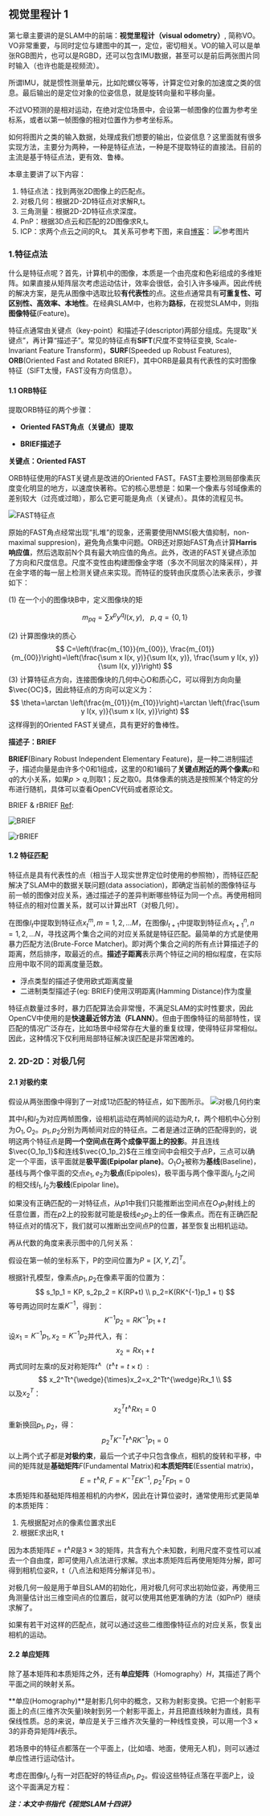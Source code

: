 ## 视觉里程计 1

第七章主要讲的是SLAM中的前端：**视觉里程计（visual odometry）**, 简称VO。
VO非常重要，与同时定位与建图中的其一，定位，密切相关。VO的输入可以是单张RGB图片，也可以是RGBD，还可以包含IMU数据，甚至可以是前后两张图片同时输入（也许也能是视频流）。

所谓IMU，就是惯性测量单元，比如陀螺仪等等，计算定位对象的加速度之类的信息。最后输出的是定位对象的位姿信息，就是旋转向量和平移向量。

不过VO预测的是相对运动，在绝对定位场景中，会设第一帧图像的位置为参考坐标系，或者以第一帧图像的相对位置作为参考坐标系。

如何将图片之类的输入数据，处理成我们想要的输出，位姿信息？这里面就有很多实现方法，主要分为两种，一种是特征点法，一种是不提取特征的直接法。目前的主流是基于特征点法，更有效、鲁棒。

本章主要讲了以下内容：

1. 特征点法：找到两张2D图像上的匹配点。
2. 对极几何：根据2D-2D特征点对求解R,t。
3. 三角测量：根据2D-2D特征点求深度。
4. PnP：根据3D点云和匹配的2D图像求R,t。
5. ICP：求两个点云之间的R,t。
其关系可参考下图，来自[博客](https://blog.csdn.net/qq_23225073/article/details/78452638#31-%E6%9C%AC%E8%B4%A8%E7%9F%A9%E9%98%B5essential-matrixe)：
![参考图片](https://img-blog.csdn.net/20171113122733673?watermark/2/text/aHR0cDovL2Jsb2cuY3Nkbi5uZXQvcXFfMjMyMjUwNzM=/font/5a6L5L2T/fontsize/400/fill/I0JBQkFCMA==/dissolve/70/gravity/SouthEast)

### 1.特征点法

什么是特征点呢？首先，计算机中的图像，本质是一个由亮度和色彩组成的多维矩阵。如果直接从矩阵层次考虑运动估计，效率会很低，会引入许多噪声。因此传统的解决方案，是先从图像中选取比较**有代表性**的点。这些点通常具有**可重复性、可区别性、高效率、本地性**。在经典SLAM中，也称为**路标**，在视觉SLAM中，则指**图像特征**(Feature)。

特征点通常由关键点（key-point）和描述子(descriptor)两部分组成。先提取“关键点”，再计算“描述子”。常见的特征点有**SIFT**(尺度不变特征变换, Scale-Invariant Feature Transform)，**SURF**(Speeded up Robust Features), **ORB**(Oriented Fast and Rotated BRIEF)，其中ORB是最具有代表性的实时图像特征（SIFT太慢，FAST没有方向信息）。

#### 1.1 ORB特征

提取ORB特征的两个步骤：

+ **Oriented FAST角点（关键点）提取**

+ **BRIEF描述子**

**关键点：Oriented FAST**

ORB特征使用的FAST关键点是改进的Oriented FAST。FAST主要检测局部像素灰度变化明显的地方，以速度快著称。它的核心思想是：如果一个像素与邻域像素的差别较大（过亮或过暗），那么它更可能是角点（关键点）。具体的流程见书。

![FAST特征点](https://img-blog.csdn.net/20170220092211672?watermark/2/text/aHR0cDovL2Jsb2cuY3Nkbi5uZXQvYzYwMjI3MzA5MQ==/font/5a6L5L2T/fontsize/400/fill/I0JBQkFCMA==/dissolve/70/gravity/SouthEast)

原始的FAST角点经常出现“扎堆”的现象，还需要使用NMS(极大值抑制，non-maximal suppresion)，避免角点集中问题。ORB还对原始FAST角点计算**Harris响应值**，然后选取前N个具有最大响应值的角点。此外，改进的FAST关键点添加了方向和尺度信息。尺度不变性由构建图像金字塔（多次不同层次的降采样），并在金字塔的每一层上检测关键点来实现。而特征的旋转由灰度质心法来表示，步骤如下：

(1) 在一个小的图像块B中，定义图像块的矩

$$
m_{p q}=\sum x^{p} y^{q} I(x, y), \ \ \ p, q= \{0,1\}
$$

(2) 计算图像块的质心
$$
C=\left(\frac{m_{10}}{m_{00}}, \frac{m_{01}}{m_{00}}\right)=\left(\frac{\sum x I(x, y)}{\sum I(x, y)}, \frac{\sum y I(x, y)}{\sum I(x, y)}\right)
$$
(3) 计算特征点方向，连接图像块的几何中心O和质心C，可以得到方向向量 $\vec{OC}$，因此特征点的方向可以定义为：
$$
\theta=\arctan \left(\frac{m_{01}}{m_{10}}\right)=\arctan \left(\frac{\sum y I(x, y)}{\sum x I(x, y)}\right)
$$
这样得到的Oriented FAST关键点，具有更好的鲁棒性。

**描述子：BRIEF**

**BRIEF**(Binary Robust Independent Elementary Feature)，是一种二进制描述子，描述向量是由许多个0和1组成，这里的0和1编码了**关键点附近的两个像素**$p$和$q$的大小关系，如果$p>q$,则取1；反之取0。具体像素的挑选是按照某个特定的分布进行随机，具体可以查看OpenCV代码或者原论文。

BRIEF & rBRIEF [Ref](https://raw.githubusercontent.com/ez4lionky/Markdown-Pictures/master/2019-12-12Visual-SLAM/img2.png):

![BRIEF](https://raw.githubusercontent.com/ez4lionky/Markdown-Pictures/master/2019-12-12Visual-SLAM/img2.png)

![rBRIEF](https://raw.githubusercontent.com/ez4lionky/Markdown-Pictures/master/2019-12-12Visual-SLAM/img3.png)

#### 1.2 特征匹配

特征点是具有代表性的点（相当于人现实世界定位时使用的参照物），而特征匹配解决了SLAM中的数据关联问题(data association)，即确定当前帧的图像特征与前一帧的图像对应关系，通过描述子的差异判断哪些特征为同一个点。再使用相同特征点的相对位置关系，就可以计算出RT（对极几何）。

在图像$I_t$中提取到特征点$x_t^m,m=1,2,...M$，在图像$I_{t+1}$中提取到特征点$x_{t+1}^n,n=1,2,...N$，寻找这两个集合之间的对应关系就是特征匹配。最简单的方式是使用暴力匹配方法(Brute-Force Matcher)。即对两个集合之间的所有点计算描述子的距离，然后排序，取最近的点。**描述子距离**表示两个特征之间的相似程度，在实际应用中取不同的距离度量范数。

+ 浮点类型的描述子使用欧式距离度量
+ 二进制类型描述子(eg: BRIEF)使用汉明距离(Hamming Distance)作为度量

特征点数量过多时，暴力匹配算法会非常慢，不满足SLAM的实时性要求，因此OpenCV中使用的是**快速最近邻方法（FLANN）**。但由于图像特征的局部特性，误匹配的情况广泛存在，比如场景中经常存在大量的重复纹理，使得特征非常相似。因此，这种情况下仅利用局部特征解决误匹配是非常困难的。

### 2. 2D-2D：对极几何

#### 2.1 对极约束

假设从两张图像中得到了一对成1功匹配的特征点，如下图所示。
![对极几何约束](https://raw.githubusercontent.com/ez4lionky/Markdown-Pictures/master/2019-12-12Visual-SLAM/img1.jpg)

其中$I_1$和$I_2$为对应两帧图像，设相机运动在两帧间的运动为$R, t$，两个相机中心分别为$O_1, O_2$。$p_1, p_2$分别为两帧间对应的特征点。二者是通过正确的匹配得到的，说明这两个特征点是**同一个空间点在两个成像平面上的投影**。并且连线$\vec{O_1p_1}$和连线$\vec{O_1p_2}$在三维空间中会相交于点P，三点可以确定一个平面，该平面就是**极平面(Epipolar plane)**。$O_1O_2$被称为**基线**(Baseline)，基线与两个像平面的交点$e_1, e_2$为**极点**(Epipoles)，极平面与两个像平面$I_1, I_2$之间的相交线$l_1, l_2$为**极线**(Epipolar line)。

如果没有正确匹配的一对特征点，从$p1$中我们只能推断出空间点在$O_1p_1$射线上的任意位置，而在$p2$上的投影就可能是极线$e_2p_2$上的任一像素点。而在有正确匹配特征点对的情况下，我们就可以推断出空间点P的位置，甚至恢复出相机运动。

再从代数的角度来表示图中的几何关系：

假设在第一帧的坐标系下，P的空间位置为$P=[X, Y, Z]^{T}$。

根据针孔模型，像素点$p_1, p_2$在像素平面的位置为：
$$
s_1p_1 = KP, s_2p_2 = K(RP+t) \\
p_2=K(RK^{-1}p_1 + t)
$$
等号两边同时左乘$K^{-1}$，得到：
$$
K^{-1}p_2=RK^{-1}p_1 + t
$$
设$x_1=K^{-1}p_1,x_2=K^{-1}p_2$并代入，有：
$$
x_2=Rx_1+t
$$
两式同时左乘$t$的反对称矩阵$t^{\wedge}$（$t^{\wedge}t=t \times t$）:
$$
x_2^Tt^{\wedge}{\times}x_2=x_2^Tt^{\wedge}Rx_1 \\
$$
以及$x_2^T$：
$$
x_2^Tt^{\wedge}Rx_1=0
$$
重新换回$p_1, p_2$，得：
$$
p_2^TK^{-T}t^{\wedge}RK^{-1}p_1=0
$$
以上两个式子都是**对极约束**，最后一个式子中只包含像点，相机的旋转和平移，中间的矩阵就是**基础矩阵**$F$(Fundamental Matrix)和**本质矩阵E**(Essential matrix)，
$$
E = t^{\wedge}R, \  F=K^{-T}EK^{-1}, \  p_2^TFp_1 = 0
$$
本质矩阵和基础矩阵相差相机的内参$K$，因此在计算位姿时，通常使用形式更简单的本质矩阵：

1. 先根据配对点的像素位置求出E
2. 根据E求出R, t

因为本质矩阵$E=t^{\wedge}R$是$3 \times 3$的矩阵，共含有九个未知数，利用尺度不变性可以减去一个自由度，即可使用八点法进行求解。求出本质矩阵后再使用矩阵分解，即可得到相机位姿R，t（八点法和矩阵分解详见书）。

对极几何一般是用于单目SLAM的初始化，用对极几何可求出初始位姿，再使用三角测量估计出三维空间点的位置后，就可以使用其他更准确的方法（如PnP）继续求解了。

如果有若干对这样的匹配点，就可以通过这些二维图像特征点的对应关系，恢复出相机的运动。

#### 2.2 单应矩阵

除了基本矩阵和本质矩阵之外，还有**单应矩阵**（Homography）$H$，其描述了两个平面之间的映射关系。

**单应(Homography)**是射影几何中的概念，又称为射影变换。它把一个射影平面上的点(三维齐次矢量)映射到另一个射影平面上，并且把直线映射为直线，具有保线性质。总的来说，单应是关于三维齐次矢量的一种线性变换，可以用一个$3\times3$的非奇异矩阵$H$表示。

若场景中的特征点都落在一个平面上，(比如墙、地面，使用无人机)，则可以通过单应性进行运动估计。

考虑在图像$I_1, I_2$有一对匹配好的特征点$p_1, p_2$。假设这些特征点落在平面$P$上，设这个平面满足方程：



***注：本文中书指代《视觉SLAM十四讲》***